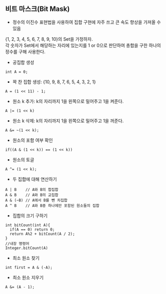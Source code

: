 ## 비트 마스크(Bit Mask)
- 정수의 이진수 표현법을 사용하여 집합 구현에 자주 쓰고 큰 속도 향상을 가져올 수 있음
  
  
{1, 2, 3, 4, 5, 6, 7, 8, 9, 10}의 Set을 가정하자.  
각 숫자가 Set에서 해당하는 자리에 있는지를 1 or 0으로 판단하여 총합을 구한 하나의 정수를 구해 사용한다.  
  
  
- 공집합 생성
```
int A = 0;
```
  
- 꽉 찬 집합 생성: {10, 9, 8, 7, 6, 5, 4, 3, 2, 1}
```
A = (1 << 11) - 1;
```
  
- 원소 k 추가: k의 자리까지 1을 왼쪽으로 밀어주고 1을 켜준다.
```
A |= (1 << k)
```

- 원소 k 삭제: k의 자리까지 1을 왼쪽으로 밀어주고 1을 꺼준다.
```
A &= ~(1 << k);
```
  
- 원소의 포함 여부 확인
```
if((A & (1 << k)) == (1 << k))
```
  
- 원소의 토글
```
A ^= (1 << k);
```
  
- 두 집합에 대해 연산하기
```
A | B    // A와 B의 합집합
A & B    // A와 B의 교집합
A & (~B) // A에서 B를 뺀 차집합
A ^ B    // A와 B중 하나에만 포함된 원소들의 집합
```
  
- 집합의 크기 구하기
```
int bitCount(int A){
  if(A == 0) return 0;
  return A%2 + bitCount(A / 2);
}
//내장 명령어
Integer.bitCount(A)
```
  
- 최소 원소 찾기
```
int first = A & (-A);
```
  
- 최소 원소 지우기
```
A &= (A - 1);
```